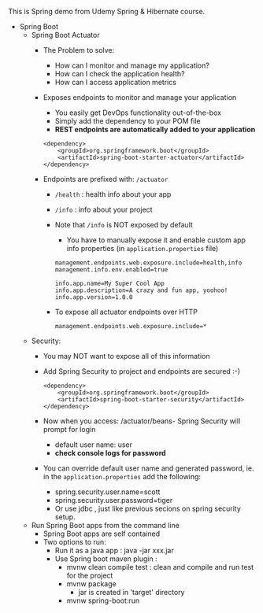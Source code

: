 This is Spring demo from Udemy Spring & Hibernate course.  
- Spring Boot
	- Spring Boot Actuator
		- The Problem to solve:
			- How can I monitor and manage my application?
			- How can I check the application health?
			- How can I access application metrics
		-  Exposes endpoints to monitor and manage your application
			- You easily get DevOps functionality out-of-the-box
			- Simply add the dependency to your POM file
			- **REST endpoints are automatically added to your application**

			```
			<dependency>
				<groupId>org.springframework.boot</groupId>
				<artifactId>spring-boot-starter-actuator</artifactId>
			</dependency>
			```
		
		- Endpoints are prefixed with: `/actuator`
			- `/health` : health info about your app
			- `/info` : info about your project
			- Note that `/info` is NOT exposed by default
				- You have to manually expose it and enable custom app info properties (in `application.properties` file)

				```
				management.endpoints.web.exposure.include=health,info
				management.info.env.enabled=true

				info.app.name=My Super Cool App
				info.app.description=A crazy and fun app, yoohoo!
				info.app.version=1.0.0
				```
			
			- To expose all actuator endpoints over HTTP 
			
				```
				management.endpoints.web.exposure.include=*
				```
	- Security:
		- You may NOT want to expose all of this information
		- Add Spring Security to project and endpoints are secured :-)

			```
			<dependency>
				<groupId>org.springframework.boot</groupId>
				<artifactId>spring-boot-starter-security</artifactId>
			</dependency>
			```
		- Now when you access: /actuator/beans- Spring Security will prompt for login
			- default user name: user
			- **check console logs for password**
		- You can override default user name and generated password, ie. in the `application.properties` add the following:
			- spring.security.user.name=scott
			- spring.security.user.password=tiger
			- Or use jdbc , just like previous secions on spring security setup.
	- Run Spring Boot apps from the command line
		- Spring Boot apps are self contained
		- Two options to run:
			- Run it as a java app : java -jar xxx.jar
			- Use Spring boot maven plugin : 
				- mvnw clean compile test : clean and compile and run test for the project
				- mvnw package 
					- jar is created in 'target' directory
				- mvnw spring-boot:run 